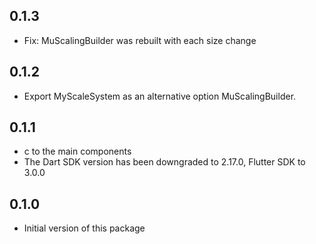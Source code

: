 ## 0.1.3

* Fix: MuScalingBuilder was rebuilt with each size change

## 0.1.2

* Export MyScaleSystem as an alternative option MuScalingBuilder.

## 0.1.1

* c to the main components
* The Dart SDK version has been downgraded to 2.17.0, Flutter SDK to 3.0.0

## 0.1.0

* Initial version of this package
